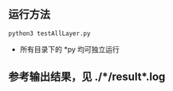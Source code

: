 #

## 运行方法

```shell
python3 testAllLayer.py
```

+ 所有目录下的 *py 均可独立运行

## 参考输出结果，见 ./\*/result\*.log
